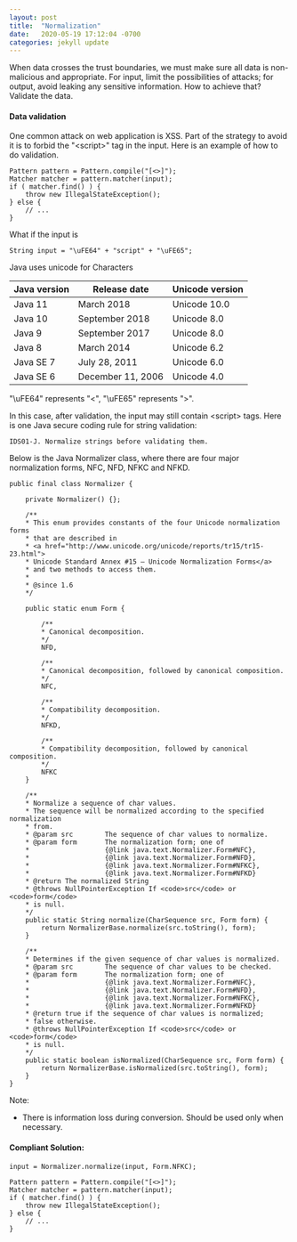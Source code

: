 ```yaml
---
layout: post
title:  "Normalization"
date:   2020-05-19 17:12:04 -0700
categories: jekyll update
---
```

When data crosses the trust boundaries, we must make sure all data is non-malicious and appropriate. For input, limit the possibilities of attacks; for output, avoid leaking any sensitive information. How to achieve that? Validate the data. 

#### Data validation
One common attack on web application is XSS. Part of the strategy to avoid it is to forbid the "\<script\>" tag in the input. Here is an example of how to do validation. 
```
Pattern pattern = Pattern.compile("[<>]");
Matcher matcher = pattern.matcher(input);
if ( matcher.find() ) {
    throw new IllegalStateException();
} else {
    // ...
}
```

What if the input is 
```
String input = "\uFE64" + "script" + "\uFE65";
```
Java uses unicode for Characters

Java version | Release date       |  Unicode version
------------ |------------------- | ----------------
Java 11      |  March 2018        |   Unicode 10.0
Java 10      |  September 2018	  |   Unicode 8.0
Java 9       |  September 2017    |   Unicode 8.0
Java 8       |  March 2014	      |   Unicode 6.2
Java SE 7    |  July 28, 2011     |   Unicode 6.0
Java SE 6    |  December 11, 2006 |   Unicode 4.0

"\uFE64" represents "<", "\uFE65" represents ">".

In this case, after validation, the input may still contain \<script\> tags.
Here is one Java secure coding rule for string validation:
```
IDS01-J. Normalize strings before validating them.
```
Below is the Java Normalizer class, where there are four major normalization forms, NFC, NFD, NFKC and NFKD.

```
public final class Normalizer {

    private Normalizer() {};

    /**
    * This enum provides constants of the four Unicode normalization forms
    * that are described in
    * <a href="http://www.unicode.org/unicode/reports/tr15/tr15-23.html">
    * Unicode Standard Annex #15 — Unicode Normalization Forms</a>
    * and two methods to access them.
    *
    * @since 1.6
    */
    
    public static enum Form {

        /**
        * Canonical decomposition.
        */
        NFD,
 
        /**
        * Canonical decomposition, followed by canonical composition.
        */
        NFC,
 
        /**
        * Compatibility decomposition.
        */
        NFKD,
 
        /**
        * Compatibility decomposition, followed by canonical composition.
        */
        NFKC
    }
 
    /**
    * Normalize a sequence of char values.
    * The sequence will be normalized according to the specified normalization
    * from.
    * @param src        The sequence of char values to normalize.
    * @param form       The normalization form; one of
    *                   {@link java.text.Normalizer.Form#NFC},
    *                   {@link java.text.Normalizer.Form#NFD},
    *                   {@link java.text.Normalizer.Form#NFKC},
    *                   {@link java.text.Normalizer.Form#NFKD}
    * @return The normalized String
    * @throws NullPointerException If <code>src</code> or <code>form</code>
    * is null.
    */
    public static String normalize(CharSequence src, Form form) {
	    return NormalizerBase.normalize(src.toString(), form);
    }
 
    /**
    * Determines if the given sequence of char values is normalized.
    * @param src        The sequence of char values to be checked.
    * @param form       The normalization form; one of
    *                   {@link java.text.Normalizer.Form#NFC},
    *                   {@link java.text.Normalizer.Form#NFD},
    *                   {@link java.text.Normalizer.Form#NFKC},
    *                   {@link java.text.Normalizer.Form#NFKD}
    * @return true if the sequence of char values is normalized;
    * false otherwise.
    * @throws NullPointerException If <code>src</code> or <code>form</code>
    * is null.
    */
    public static boolean isNormalized(CharSequence src, Form form) {
	    return NormalizerBase.isNormalized(src.toString(), form);
    }
}
```
Note:
- There is information loss during conversion. Should be used only when necessary.

#### Compliant Solution:
```
input = Normalizer.normalize(input, Form.NFKC);

Pattern pattern = Pattern.compile("[<>]");
Matcher matcher = pattern.matcher(input);
if ( matcher.find() ) {
    throw new IllegalStateException();
} else {
    // ...
}
```

